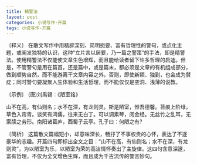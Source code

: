 ```yaml
---
title: 精警法
layout: post
categories: 小说写作-开篇
tags: 小说写作-开篇
---
```


〔释义〕 在散文写作中用精辟深刻、简明扼要、富有哲理性的警句，或点化主题，或阐发独特的认识，这种“立片言以居要，乃一篇之警策”的手法，即是精警法。使用精警法不仅能使文章生色增辉，而且能给读者留下许多哲理的启迪。但是，不管警句是用在篇首，还是篇中，或是篇末，都必须是文章的有机组成部分，做到顺势自然，而不能游离干文章内容之外，否则，即使新颖、独到，也会成为赘疣；同时警句要凝聚人生体验和生活哲理，而不能仅仅是空洞、浅薄的说教。

〔示例〕 (唐)刘禹锡：《陋室铭》

山不在高，有仙则名；水不在深，有龙则灵。斯是陋室，惟吾德馨。苔痕上阶绿，草色入帘青。谈笑有鸿儒，往来无白丁。可以调素琴，阅金经。无丝竹之乱耳，无案牍之劳形。南阳诸葛庐，西蜀子云亭。孔子曰：何陋之有?

〔简析〕 这篇散文篇幅短小，却意味深长，畅抒了不事权贵的心怀，表达了不逐豪华的志趣。开篇四句即标出全文之目：“山不在高，有仙则名；水不在深，有龙则灵”，为以陋室为乐，以陋室为荣的高洁情怀奏出了主旋律。这四句含意深邃，富有哲理，不仅为全文增色生辉，而且成为千古流传的警言妙句。 